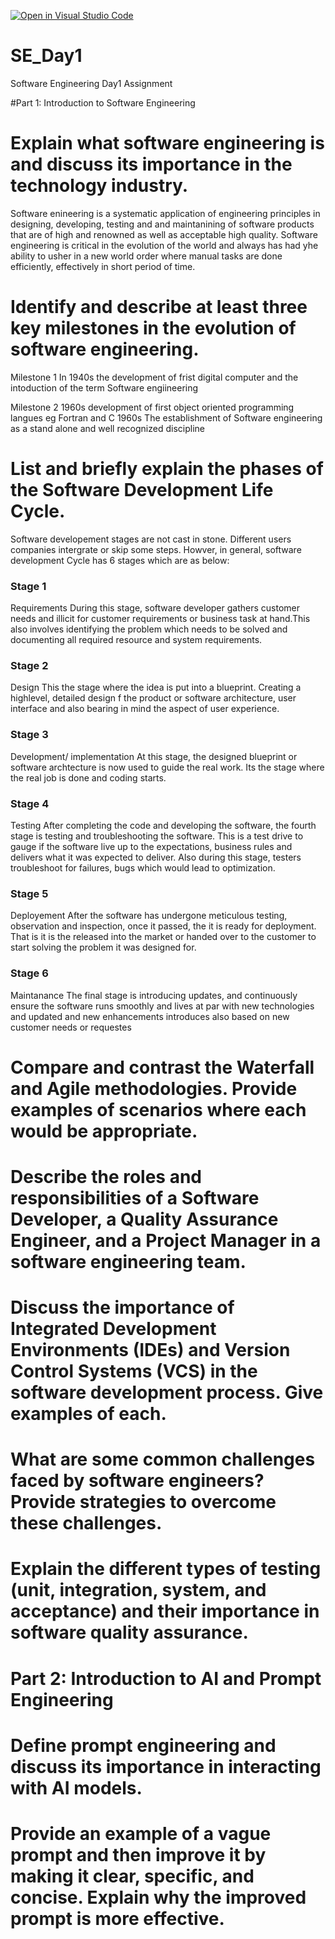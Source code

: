 [![Open in Visual Studio Code](https://classroom.github.com/assets/open-in-vscode-2e0aaae1b6195c2367325f4f02e2d04e9abb55f0b24a779b69b11b9e10269abc.svg)](https://classroom.github.com/online_ide?assignment_repo_id=18419076&assignment_repo_type=AssignmentRepo)
# SE_Day1
Software Engineering Day1 Assignment

#Part 1: Introduction to Software Engineering

# Explain what software engineering is and discuss its importance in the technology industry.
Software enineering is a systematic application of engineering principles in designing, developing, testing and and maintanining of software products that are of high and renowned as well as acceptable high quality. Software engineering is critical in the evolution of the world and always has had yhe ability to usher in a new world order where manual tasks are done efficiently, effectively in short period of time.


# Identify and describe at least three key milestones in the evolution of software engineering.
  Milestone 1
  In 1940s the development of frist digital computer and the intoduction of the term Software engiineering

  Milestone 2
  1960s development of first object oriented programming langues eg Fortran and C
  1960s The establishment of Software engineering as a stand alone  and well recognized discipline

# List and briefly explain the phases of the Software Development Life Cycle.
Software developement stages are not cast in stone. Different users companies intergrate or skip some steps. Howver, in general,  software development Cycle has 6 stages which are as below:
 ### Stage 1
 Requirements
 During this stage, software developer gathers customer needs and illicit for customer requirements or business task at hand.This also involves identifying the problem which needs to be solved and documenting all required resource and  system requirements.
 
### Stage 2
 Design
 This the stage where the idea is put into a blueprint. Creating a highlevel, detailed design f the product or software architecture, user interface and also bearing in mind the aspect of user experience.
 
### Stage 3
 Development/ implementation
 At this stage, the designed blueprint or software archtecture is now used to guide the real work. Its the stage where the real job is done and coding starts.
 
### Stage 4
 Testing
 After completing the code and developing the software, the fourth stage is testing and troubleshooting the software. This is a test drive to gauge if the software live up to the expectations, business rules and delivers what it was expected to deliver. Also during this stage, testers troubleshoot for failures, bugs  which would lead to optimization.
 
### Stage 5
 Deployement
 After the software has undergone meticulous testing, observation and inspection, once it passed, the it is ready for deployment. That is it is the released into the market or handed over to the customer to start solving the problem it was designed for.
 
### Stage 6
 Maintanance
 The final stage is introducing updates, and continuously ensure the software runs smoothly and lives at par with new technologies and updated and new enhancements introduces also based on new customer needs or requestes
 

# Compare and contrast the Waterfall and Agile methodologies. Provide examples of scenarios where each would be appropriate.


# Describe the roles and responsibilities of a Software Developer, a Quality Assurance Engineer, and a Project Manager in a software engineering team.


# Discuss the importance of Integrated Development Environments (IDEs) and Version Control Systems (VCS) in the software development process. Give examples of each.


# What are some common challenges faced by software engineers? Provide strategies to overcome these challenges.


# Explain the different types of testing (unit, integration, system, and acceptance) and their importance in software quality assurance.


# Part 2: Introduction to AI and Prompt Engineering


# Define prompt engineering and discuss its importance in interacting with AI models.


# Provide an example of a vague prompt and then improve it by making it clear, specific, and concise. Explain why the improved prompt is more effective.
